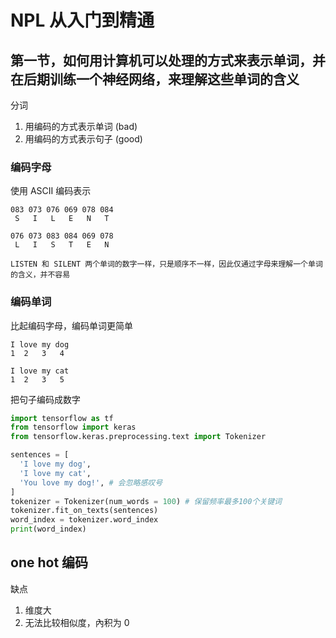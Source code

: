 # NPL 从入门到精通

## 第一节，如何用计算机可以处理的方式来表示单词，并在后期训练一个神经网络，来理解这些单词的含义

分词

1. 用编码的方式表示单词 (bad)
2. 用编码的方式表示句子 (good)

### 编码字母

使用 ASCII 编码表示

```
083 073 076 069 078 084
 S   I   L   E   N   T

076 073 083 084 069 078
 L   I   S   T   E   N

LISTEN 和 SILENT 两个单词的数字一样，只是顺序不一样，因此仅通过字母来理解一个单词的含义，并不容易
```

### 编码单词

比起编码字母，编码单词更简单


```
I love my dog
1  2   3   4

I love my cat
1  2   3   5

```
把句子编码成数字

```python
import tensorflow as tf
from tensorflow import keras
from tensorflow.keras.preprocessing.text import Tokenizer

sentences = [
  'I love my dog',
  'I love my cat',
  'You love my dog!', # 会忽略感叹号
]
tokenizer = Tokenizer(num_words = 100) # 保留频率最多100个关键词
tokenizer.fit_on_texts(sentences)
word_index = tokenizer.word_index
print(word_index)
```

## one hot 编码

缺点

1. 维度大
2. 无法比较相似度，內积为 0